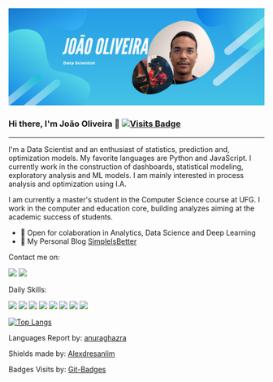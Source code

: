 <img src = "https://github.com/joaolso/joaolso/blob/main/banner.png">

### Hi there, I'm João Oliveira 🚀 [![Visits Badge](https://badges.pufler.dev/visits/joaolso/joaolso)](https://badges.pufler.dev)
---
I'm a Data Scientist and an enthusiast of statistics, prediction and, optimization models. My favorite languages are Python and JavaScript. I currently work in the construction of dashboards, statistical modeling, exploratory analysis and ML models. I am mainly interested in process analysis and optimization using I.A.

I am currently a master's student in the Computer Science course at UFG. I work in the computer and education core, building analyzes aiming at the academic success of students. 

- 🤝 Open for colaboration in Analytics, Data Science and Deep Learning
- 📘 My Personal Blog [SimpleIsBetter](https://joaolso.github.io)

Contact me on:

<a href="https://www.linkedin.com/in/joaolso" target="_blank"><img src="https://img.shields.io/badge/linkedin-%230077B5.svg?&style=for-the-badge&logo=linkedin&logoColor=white"/></a> <a href="https://twitter.com/Joaolso" target="_blank"><img src="https://img.shields.io/badge/twitter-%231DA1F2.svg?&style=for-the-badge&logo=twitter&logoColor=white"/></a>

Daily Skills:

<img src="https://img.shields.io/badge/python%20-%2314354C.svg?&style=for-the-badge&logo=python&logoColor=white"/> <img src="https://img.shields.io/badge/flask%20-%23000.svg?&style=for-the-badge&logo=flask&logoColor=white"/> <img src="https://img.shields.io/badge/mysql-%230077B5.svg?&style=for-the-badge&logo=mysql&logoColor=white"/> <img src="https://img.shields.io/badge/r-%23276DC3.svg?&style=for-the-badge&logo=r&logoColor=white" /> <img src="https://img.shields.io/badge/javascript%20-%23323330.svg?&style=for-the-badge&logo=javascript&logoColor=%23F7DF1E"/> <img src="https://img.shields.io/badge/node.js%20-%2343853D.svg?&style=for-the-badge&logo=node.js&logoColor=white" /> <img src="https://img.shields.io/badge/html5%20-%23E34F26.svg?&style=for-the-badge&logo=html5&logoColor=white"/> <img src="https://img.shields.io/badge/css3%20-%231572B6.svg?&style=for-the-badge&logo=css3&logoColor=white" />

[![Top Langs](https://github-readme-stats.vercel.app/api/top-langs/?username=joaolso&layout=compact)](https://github.com/anuraghazra/github-readme-stats)

Languages Report by: [anuraghazra](https://github.com/anuraghazra/github-readme-stats)

Shields made by: [Alexdresanlim](https://github.com/alexandresanlim/Badges4-README.md-Profile)

Badges Visits by: [Git-Badges](https://pufler.dev/git-badges/)
<!--
**joaolso/joaolso** is a ✨ _special_ ✨ repository because its `README.md` (this file) appears on your GitHub profile.


-->
